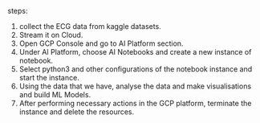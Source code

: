 


steps:

1. collect the ECG data from kaggle datasets.
2. Stream it on Cloud.
3. Open GCP Console and go to AI Platform section.
4. Under AI Platform, choose AI Notebooks and create a new instance of notebook.
5. Select python3 and other configurations of the notebook instance and start the instance.
6. Using the data that we have, analyse the data and make visualisations and build ML Models.
7. After performing necessary actions in the GCP platform, terminate the instance and delete the resources.

